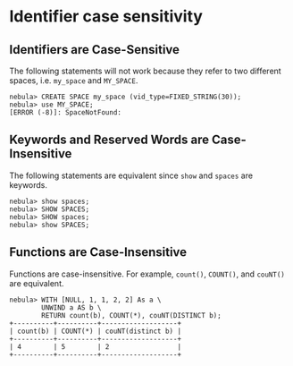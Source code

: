 # Identifier case sensitivity

## Identifiers are Case-Sensitive

The following statements will not work because they refer to two different spaces, i.e. `my_space` and `MY_SPACE`.

```ngql
nebula> CREATE SPACE my_space (vid_type=FIXED_STRING(30));
nebula> use MY_SPACE;
[ERROR (-8)]: SpaceNotFound:
```

## Keywords and Reserved Words are Case-Insensitive

The following statements are equivalent since `show` and `spaces` are keywords.

```ngql
nebula> show spaces;  
nebula> SHOW SPACES;
nebula> SHOW spaces;
nebula> show SPACES;
```

## Functions are Case-Insensitive

Functions are case-insensitive. For example, `count()`, `COUNT()`, and `couNT()` are equivalent.

```ngql
nebula> WITH [NULL, 1, 1, 2, 2] As a \
        UNWIND a AS b \
        RETURN count(b), COUNT(*), couNT(DISTINCT b);
+----------+----------+-------------------+
| count(b) | COUNT(*) | couNT(distinct b) |
+----------+----------+-------------------+
| 4        | 5        | 2                 |
+----------+----------+-------------------+
```
